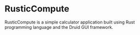 # RusticCompute
 RusticCompute is a simple calculator application built using Rust programming language and the Druid GUI framework.
